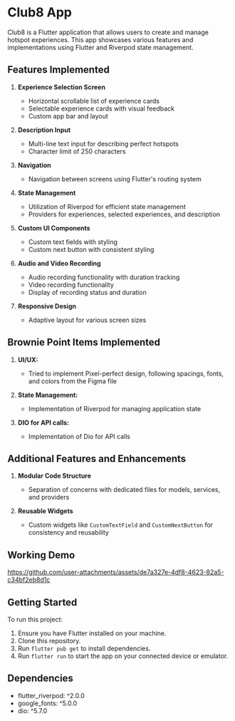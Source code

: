 # Club8 App

Club8 is a Flutter application that allows users to create and manage hotspot experiences. This app showcases various features and implementations using Flutter and Riverpod state management.

## Features Implemented

1. **Experience Selection Screen**
   - Horizontal scrollable list of experience cards
   - Selectable experience cards with visual feedback
   - Custom app bar and layout

2. **Description Input**
   - Multi-line text input for describing perfect hotspots
   - Character limit of 250 characters

3. **Navigation**
   - Navigation between screens using Flutter's routing system

4. **State Management**
   - Utilization of Riverpod for efficient state management
   - Providers for experiences, selected experiences, and description

5. **Custom UI Components**
   - Custom text fields with styling
   - Custom next button with consistent styling

6. **Audio and Video Recording**
   - Audio recording functionality with duration tracking
   - Video recording functionality
   - Display of recording status and duration

7. **Responsive Design**
   - Adaptive layout for various screen sizes

## Brownie Point Items Implemented

1. **UI/UX:**
   - Tried to implement Pixel-perfect design, following spacings, fonts, and colors from the Figma file
   

2. **State Management:**
   - Implementation of Riverpod for managing application state

3. **DIO for API calls:**
   - Implementation of Dio for API calls

## Additional Features and Enhancements

1. **Modular Code Structure**
   - Separation of concerns with dedicated files for models, services, and providers

2. **Reusable Widgets**
   - Custom widgets like `CustomTextField` and `CustomNextButton` for consistency and reusability

## Working Demo

https://github.com/user-attachments/assets/de7a327e-4df8-4623-82a5-c34bf2eb8d1c

## Getting Started

To run this project:

1. Ensure you have Flutter installed on your machine.
2. Clone this repository.
3. Run `flutter pub get` to install dependencies.
4. Run `flutter run` to start the app on your connected device or emulator.

## Dependencies

- flutter_riverpod: ^2.0.0
- google_fonts: ^5.0.0
- dio: ^5.7.0
  
   

